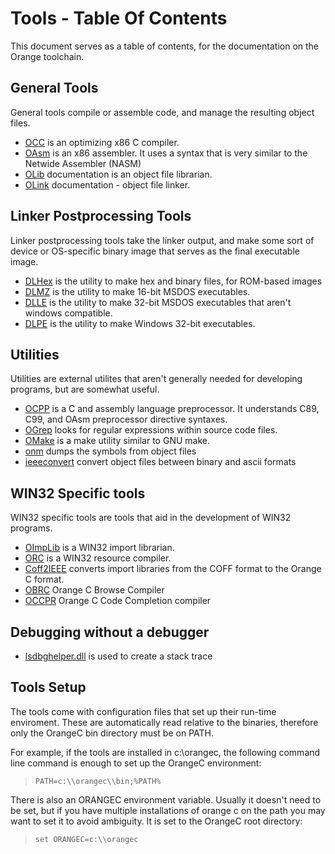 # Tools - Table Of Contents
 
 This document serves as a table of contents, for the documentation on the Orange toolchain.


## General Tools
 
 General tools compile or assemble code, and manage the resulting object files.
 
* [OCC](occ/OCC.md) is an optimizing x86 C compiler.
* [OAsm](oasm/OAsm.md) is an x86 assembler.  It uses a syntax that is very similar to the Netwide Assembler (NASM)
* [OLib](general/OLib.md) documentation is an object file librarian.
* [OLink](olink/OLink.md) documentation - object file linker.


## Linker Postprocessing Tools

 Linker postprocessing tools take the linker output, and make some sort of device or OS-specific binary image that serves as the final executable image.
 
* [DLHex](general/DLHex.md) is the utility to make hex and binary files, for ROM-based images
* [DLMZ](general/DLMZ.md) is the utility to make 16-bit MSDOS executables.
* [DLLE](general/DLLE.md) is the utility to make 32-bit MSDOS executables that aren't windows compatible.
* [DLPE](general/DLPE.md) is the utility to make Windows 32-bit executables.


## Utilities

 Utilities are external utilites that aren't generally needed for developing programs, but are somewhat useful.
 
* [OCPP](general/OCPP.md) is a C and assembly language preprocessor.  It understands C89, C99, and OAsm preprocessor directive syntaxes.
* [OGrep](ogrep/OGrep.md) looks for regular expressions within source code files.
* [OMake](omake/OMake.md) is a make utility similar to GNU make.
* [onm](general/onm.md) dumps the symbols from object files
* [ieeeconvert](general/ieeeconvert.md) convert object files between binary and ascii formats

## WIN32 Specific tools
 
 WIN32 specific tools are tools that aid in the development of WIN32 programs.
 
* [OImpLib](general/OImpLib.md) is a WIN32 import librarian.
* [ORC](general/ORC.md) is a WIN32 resource compiler.
* [Coff2IEEE](general/Coff2IEEE.md) converts import libraries from the COFF format to the Orange C format.
* [OBRC](general/Obrc.md) Orange C Browse Compiler
* [OCCPR](general/Occpr.md) Orange C Code Completion compiler

## Debugging without a debugger

* [lsdbghelper.dll](general/lsdbghelper.md) is used to create a stack trace

## Tools Setup
 
 The tools come with configuration files that set up their run-time enviroment. These are automatically read relative to the binaries, therefore only the OrangeC bin directory must be on PATH.

For example, if the tools are installed in c:\\orangec, the following command line command is enough to set up the OrangeC environment:

>     PATH=c:\\orangec\\bin;%PATH%

There is also an ORANGEC environment variable.   Usually it doesn't need to be set, but if you have multiple installations of orange c on the path you may want to set it to avoid ambiguity.   It is set to the OrangeC root directory:

>     set ORANGEC=c:\\orangec